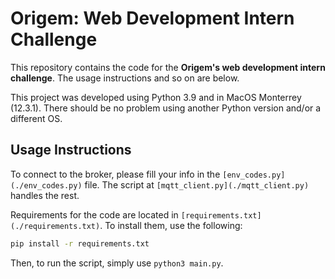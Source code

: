 # Origem: Web Development Intern Challenge

This repository contains the code for the **Origem's web development intern challenge**. The usage instructions and so on are below.

This project was developed using Python 3.9 and in MacOS Monterrey (12.3.1). There should be no problem using another Python version and/or a different OS.

## Usage Instructions

To connect to the broker, please fill your info in the `[env_codes.py](./env_codes.py)` file. The script at `[mqtt_client.py](./mqtt_client.py)` handles the rest.

Requirements for the code are located in `[requirements.txt](./requirements.txt)`. To install them, use the following:

```bash
pip install -r requirements.txt
```

Then, to run the script, simply use `python3 main.py`.
